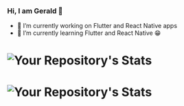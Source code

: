 ### Hi, I am Gerald 👋

- 🔭 I’m currently working on Flutter and React Native apps
- 🌱 I’m currently learning Flutter and React Native 😁

# ![Your Repository's Stats](https://github-readme-stats.vercel.app/api/top-langs/?username=campanagerald&theme=blue-green)
# ![Your Repository's Stats](https://github-readme-stats.vercel.app/api?username=campanagerald&show_icons=true)
<!--
**campanagerald/campanagerald** is a ✨ _special_ ✨ repository because its `README.md` (this file) appears on your GitHub profile.

Here are some ideas to get you started:


-->
